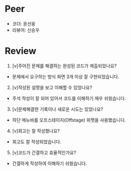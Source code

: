 # Peer
- 코더: 윤선웅
- 리뷰어: 신승우

# Review
1. [v]주어진 문제를 해결하는 완성된 코드가 제출되었나요?
- 문제에서 요구하는 방식 화면 3개 이상 잘 구현되었습니다.

2. [v]작성된 설명을 보고 이해할 수 있었나요?
- 주석 작성이 잘 되어 있어서 코드를 이해하기 매우 쉬웠습니다.

3. [v]문제해결한 기록이나 새로운 시도는 있었나요?
- 하단 메뉴바를 오프스테이지(Offstage) 위젯을 사용했습니다.

4. [v]회고는 잘 작성했나요?
- 회고도 잘 작성되었습니다.

5. [v]코드가 간결하고 효율적인가요?
- 간결하게 작성하여 이해하기 쉬웠습니다.